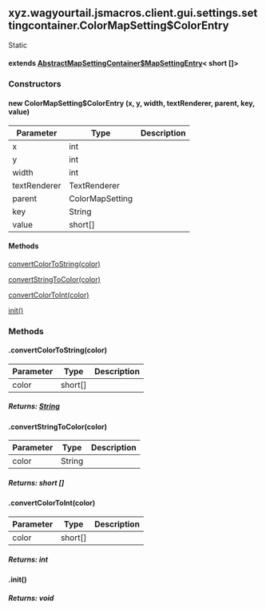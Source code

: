 

xyz.wagyourtail.jsmacros.client.gui.settings.settingcontainer.ColorMapSetting$ColorEntry
----------------------------------------------------------------------------------------

Static
#### extends [AbstractMapSettingContainer$MapSettingEntry](1.9.2/xyz/wagyourtail/jsmacros/client/gui/settings/settingcontainer/AbstractMapSettingContainer.MapSettingEntry.html)< short []>

### Constructors

#### new ColorMapSetting$ColorEntry (x, y, width, textRenderer, parent, key, value)

| Parameter | Type | Description |
|---|---|---|
| x | int |  |
| y | int |  |
| width | int |  |
| textRenderer | TextRenderer |  |
| parent | ColorMapSetting |  |
| key | String |  |
| value | short[] |  |



#### Methods

[convertColorToString(color)](#convertColorToString-short[]-)


[convertStringToColor(color)](#convertStringToColor-String-)


[convertColorToInt(color)](#convertColorToInt-short[]-)


[init()](#init-)



### Methods

#### .convertColorToString(color)

| Parameter | Type | Description |
|---|---|---|
| color | short[] |  |

##### Returns: [String](https://docs.oracle.com/javase/8/docs/api/index.html?java/lang/String.html)



#### .convertStringToColor(color)

| Parameter | Type | Description |
|---|---|---|
| color | String |  |

##### Returns: short []



#### .convertColorToInt(color)

| Parameter | Type | Description |
|---|---|---|
| color | short[] |  |

##### Returns: int



#### .init()


##### Returns: void




